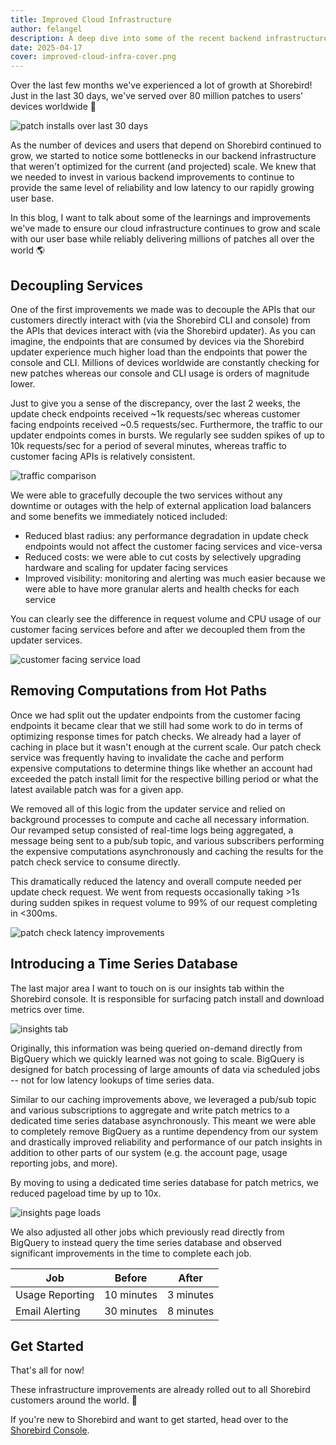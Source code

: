 ```yaml
---
title: Improved Cloud Infrastructure
author: felangel
description: A deep dive into some of the recent backend infrastructure improvements we've made.
date: 2025-04-17
cover: improved-cloud-infra-cover.png
---
```


Over the last few months we've experienced a lot of growth at Shorebird! Just in
the last 30 days, we've served over 80 million patches to users' devices
worldwide 🚀

![patch installs over last 30 days](../../assets/blog/improved-cloud-infra/patch-installs-30d.png)

As the number of devices and users that depend on Shorebird continued to grow,
we started to notice some bottlenecks in our backend infrastructure that weren't
optimized for the current (and projected) scale. We knew that we needed to
invest in various backend improvements to continue to provide the same level of
reliability and low latency to our rapidly growing user base.

In this blog, I want to talk about some of the learnings and improvements we've
made to ensure our cloud infrastructure continues to grow and scale with our
user base while reliably delivering millions of patches all over the world 🌎

## Decoupling Services

One of the first improvements we made was to decouple the APIs that our
customers directly interact with (via the Shorebird CLI and console) from the
APIs that devices interact with (via the Shorebird updater). As you can imagine,
the endpoints that are consumed by devices via the Shorebird updater experience
much higher load than the endpoints that power the console and CLI. Millions of
devices worldwide are constantly checking for new patches whereas our console
and CLI usage is orders of magnitude lower.

Just to give you a sense of the discrepancy, over the last 2 weeks, the update
check endpoints received ~1k requests/sec whereas customer facing endpoints
received ~0.5 requests/sec. Furthermore, the traffic to our updater endpoints
comes in bursts. We regularly see sudden spikes of up to 10k requests/sec for a
period of several minutes, whereas traffic to customer facing APIs is relatively
consistent.

![traffic comparison](../../assets/blog/improved-cloud-infra/traffic-comparison.png)

We were able to gracefully decouple the two services without any downtime or
outages with the help of external application load balancers and some benefits
we immediately noticed included:

- Reduced blast radius: any performance degradation in update check endpoints
  would not affect the customer facing services and vice-versa
- Reduced costs: we were able to cut costs by selectively upgrading hardware and
  scaling for updater facing services
- Improved visibility: monitoring and alerting was much easier because we were
  able to have more granular alerts and health checks for each service

You can clearly see the difference in request volume and CPU usage of our
customer facing services before and after we decoupled them from the updater
services.

![customer facing service load](../../assets/blog/improved-cloud-infra/customer-facing-service-load.png)

## Removing Computations from Hot Paths

Once we had split out the updater endpoints from the customer facing endpoints
it became clear that we still had some work to do in terms of optimizing
response times for patch checks. We already had a layer of caching in place but
it wasn't enough at the current scale. Our patch check service was frequently
having to invalidate the cache and perform expensive computations to determine
things like whether an account had exceeded the patch install limit for the
respective billing period or what the latest available patch was for a given
app.

We removed all of this logic from the updater service and relied on background
processes to compute and cache all necessary information. Our revamped setup
consisted of real-time logs being aggregated, a message being sent to a pub/sub
topic, and various subscribers performing the expensive computations
asynchronously and caching the results for the patch check service to consume
directly.

This dramatically reduced the latency and overall compute needed per update check
request. We went from requests occasionally taking >1s during sudden spikes in
request volume to 99% of our request completing in <300ms.

![patch check latency improvements](../../assets/blog/improved-cloud-infra/patch-check-latency-improvements.png)

## Introducing a Time Series Database

The last major area I want to touch on is our insights tab within the Shorebird
console. It is responsible for surfacing patch install and download metrics over
time.

![insights tab](../../assets/blog/improved-cloud-infra/insights-tab.png)

Originally, this information was being queried on-demand directly from BigQuery
which we quickly learned was not going to scale. BigQuery is designed for batch
processing of large amounts of data via scheduled jobs -- not for low latency
lookups of time series data.

Similar to our caching improvements above, we leveraged a pub/sub topic and
various subscriptions to aggregate and write patch metrics to a dedicated time
series database asynchronously. This meant we were able to completely remove
BigQuery as a runtime dependency from our system and drastically improved
reliability and performance of our patch insights in addition to other parts of
our system (e.g. the account page, usage reporting jobs, and more).

By moving to using a dedicated time series database for patch metrics, we
reduced pageload time by up to 10x.

![insights page loads](../../assets/blog/improved-cloud-infra/insights-page-loads.png)

We also adjusted all other jobs which previously read directly from BigQuery to
instead query the time series database and observed significant improvements
in the time to complete each job.

| Job             |   Before   |   After   |
| --------------- | :--------: | :-------: |
| Usage Reporting | 10 minutes | 3 minutes |
| Email Alerting  | 30 minutes | 8 minutes |

## Get Started

That's all for now!

These infrastructure improvements are already rolled out to all Shorebird
customers around the world. 🥳

If you're new to Shorebird and want to get started, head over to the [Shorebird
Console](https://console.shorebird.dev).
